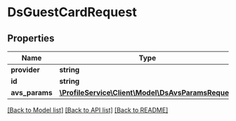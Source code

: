 # DsGuestCardRequest

## Properties
Name | Type | Description | Notes
------------ | ------------- | ------------- | -------------
**provider** | **string** |  | [optional] 
**id** | **string** |  | [optional] 
**avs_params** | [**\ProfileService\Client\Model\DsAvsParamsRequest**](DsAvsParamsRequest.md) |  | [optional] 

[[Back to Model list]](../../README.md#documentation-for-models) [[Back to API list]](../../README.md#documentation-for-api-endpoints) [[Back to README]](../../README.md)

